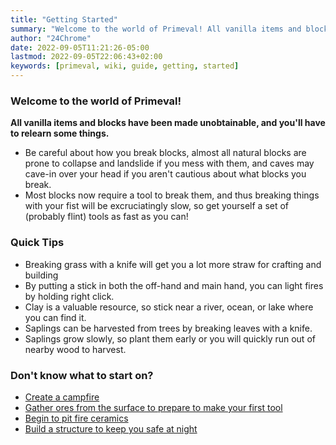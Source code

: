 ```yaml
---
title: "Getting Started"
summary: "Welcome to the world of Primeval! All vanilla items and blocks have been made unobtainable, and you'll have to relearn some things."
author: "24Chrome"
date: 2022-09-05T11:21:26-05:00
lastmod: 2022-09-05T22:06:43+02:00
keywords: [primeval, wiki, guide, getting, started]
---
```


### Welcome to the world of Primeval!

**All vanilla items and blocks have been made unobtainable, and you'll have to relearn some things.**

- Be careful about how you break blocks, almost all natural blocks are prone to collapse and landslide if you mess with them, and caves may cave-in over your head if you aren't cautious about what blocks you break.
- Most blocks now require a tool to break them, and thus breaking things with your fist will be excruciatingly slow, so get yourself a set of (probably flint) tools as fast as you can!


### Quick Tips
- Breaking grass with a knife will get you a lot more straw for crafting and building
- By putting a stick in both the off-hand and main hand, you can light fires by holding right click.
- Clay is a valuable resource, so stick near a river, ocean, or lake where you can find it.
- Saplings can be harvested from trees by breaking leaves with a knife.
- Saplings grow slowly, so plant them early or you will quickly run out of nearby wood to harvest.


### Don't know what to start on?
- [Create a campfire](/wiki/primeval/guides/creating_a_campfire)
- [Gather ores from the surface to prepare to make your first tool](/wiki/primeval/guides/gathering_ore)
- [Begin to pit fire ceramics]()
- [Build a structure to keep you safe at night]()